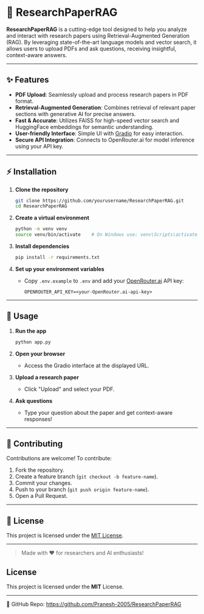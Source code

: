 # 📄 ResearchPaperRAG

**ResearchPaperRAG** is a cutting-edge tool designed to help you analyze and interact with research papers using Retrieval-Augmented Generation (RAG). By leveraging state-of-the-art language models and vector search, it allows users to upload PDFs and ask questions, receiving insightful, context-aware answers.

---

## ✨ Features

- **PDF Upload**: Seamlessly upload and process research papers in PDF format.
- **Retrieval-Augmented Generation**: Combines retrieval of relevant paper sections with generative AI for precise answers.
- **Fast & Accurate**: Utilizes FAISS for high-speed vector search and HuggingFace embeddings for semantic understanding.
- **User-friendly Interface**: Simple UI with [Gradio](https://gradio.app/) for easy interaction.
- **Secure API Integration**: Connects to OpenRouter.ai for model inference using your API key.

---

## ⚡ Installation

1. **Clone the repository**
    ```bash
    git clone https://github.com/yourusername/ResearchPaperRAG.git
    cd ResearchPaperRAG
    ```

2. **Create a virtual environment**
    ```bash
    python -m venv venv
    source venv/bin/activate    # On Windows use: venv\Scripts\activate
    ```

3. **Install dependencies**
    ```bash
    pip install -r requirements.txt
    ```

4. **Set up your environment variables**
    - Copy `.env.example` to `.env` and add your [OpenRouter.ai](https://openrouter.ai/) API key:
      ```
      OPENROUTER_API_KEY=<your-OpenRouter.ai-api-key>
      ```

---

## 🚀 Usage

1. **Run the app**
    ```bash
    python app.py
    ```

2. **Open your browser**
    - Access the Gradio interface at the displayed URL.

3. **Upload a research paper**
    - Click "Upload" and select your PDF.

4. **Ask questions**
    - Type your question about the paper and get context-aware responses!

---

## 🤝 Contributing

Contributions are welcome! To contribute:

1. Fork the repository.
2. Create a feature branch (`git checkout -b feature-name`).
3. Commit your changes.
4. Push to your branch (`git push origin feature-name`).
5. Open a Pull Request.

---

## 📜 License

This project is licensed under the [MIT License](LICENSE).

---

> Made with ❤️ for researchers and AI enthusiasts!

## License
This project is licensed under the **MIT** License.

---
🔗 GitHub Repo: https://github.com/Pranesh-2005/ResearchPaperRAG